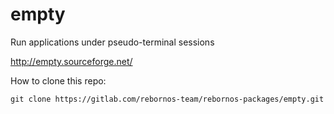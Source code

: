 # empty

Run applications under pseudo-terminal sessions

http://empty.sourceforge.net/

How to clone this repo:

```
git clone https://gitlab.com/rebornos-team/rebornos-packages/empty.git
```

